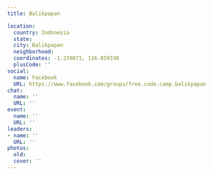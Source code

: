 ```yaml
---
title: Balikpapan

location:
  country: Indonesia
  state: 
  city: Balikpapan
  neighborhood: 
  coordinates: -1.239871, 116.859338
  plusCode: ''
social:
  name: Facebook
  URL: https://www.facebook.com/groups/free.code.camp.balikpapan
chat:
  name: ''
  URL: ''
event:
  name: ''
  URL: ''
leaders:
- name: ''
  URL: ''
photos:
  old: 
  cover: ''
---
```

